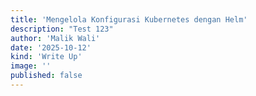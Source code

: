 ```yaml
---
title: 'Mengelola Konfigurasi Kubernetes dengan Helm'
description: "Test 123"
author: 'Malik Wali'
date: '2025-10-12'
kind: 'Write Up'
image: ''
published: false
---
```

